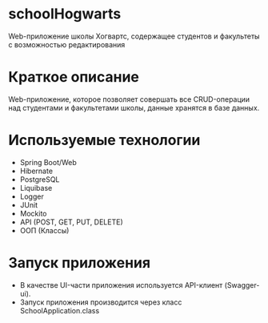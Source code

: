 # schoolHogwarts
Web-приложение школы Хогвартс, содержащее студентов и факультеты с возможностью редактирования
# Краткое описание
Web-приложение, которое позволяет совершать все CRUD-операции над студентами и факультетами школы, данные хранятся в базе данных.
# Используемые технологии
- Spring Boot/Web
- Hibernate
- PostgreSQL
- Liquibase
- Logger
- JUnit
- Mockito
- API (POST, GET, PUT, DELETE)
- ООП (Классы)
  
# Запуск приложения
- В качестве UI-части приложения используется API-клиент (Swagger-ui).
- Запуск приложения производится через класс SchoolApplication.class
